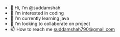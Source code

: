 - 👋 Hi, I’m @suddamshah
- 👀 I’m interested in coding
- 🌱 I’m currently learning java
- 💞️ I’m looking to collaborate on project
- 📫 How to reach me suddamshah790@gmail.com

<!---
suddamshah/suddamshah is a ✨ special ✨ repository because its `README.md` (this file) appears on your GitHub profile.
You can click the Preview link to take a look at your changes.
--->
